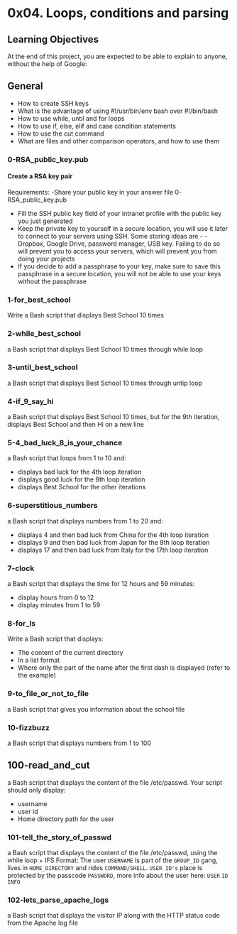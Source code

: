 # 0x04. Loops, conditions and parsing

## Learning Objectives

At the end of this project, you are expected to be able to explain to anyone, without the help of Google:

## General
  - How to create SSH keys
  - What is the advantage of using #!/usr/bin/env bash over #!/bin/bash
  - How to use while, until and for loops
  - How to use if, else, elif and case condition statements
  - How to use the cut command
  - What are files and other comparison operators, and how to use them

### 0-RSA_public_key.pub
#### Create a RSA key pair
Requirements:
  -Share your public key in your answer file 0-RSA_public_key.pub
  - Fill the SSH public key field of your intranet profile with the public key you just generated
  - Keep the private key to yourself in a secure location, you will use it later to connect to your servers using SSH. Some storing ideas are - - Dropbox, Google Drive, password manager, USB key. Failing to do so will prevent you to access your servers, which will prevent you from doing your projects
  - If you decide to add a passphrase to your key, make sure to save this passphrase in a secure location, you will not be able to use your keys without the passphrase

### 1-for_best_school
Write a Bash script that displays Best School 10 times

### 2-while_best_school
a Bash script that displays Best School 10 times through while loop

### 3-until_best_school
a Bash script that displays Best School 10 times through untip loop

### 4-if_9_say_hi
a Bash script that displays Best School 10 times, but for the 9th iteration, displays Best School and then Hi on a new line

### 5-4_bad_luck_8_is_your_chance
a Bash script that loops from 1 to 10 and:
  - displays bad luck for the 4th loop iteration
  - displays good luck for the 8th loop iteration
  - displays Best School for the other iterations

### 6-superstitious_numbers
a Bash script that displays numbers from 1 to 20 and:
  - displays 4 and then bad luck from China for the 4th loop iteration
  - displays 9 and then bad luck from Japan for the 9th loop iteration
  - displays 17 and then bad luck from Italy for the 17th loop iteration

### 7-clock
a Bash script that displays the time for 12 hours and 59 minutes:
  - display hours from 0 to 12
  - display minutes from 1 to 59

### 8-for_ls
Write a Bash script that displays:
  - The content of the current directory
  - In a list format
  - Where only the part of the name after the first dash is displayed (refer to the example)

### 9-to_file_or_not_to_file
a Bash script that gives you information about the school file

### 10-fizzbuzz
a Bash script that displays numbers from 1 to 100

## 100-read_and_cut
a Bash script that displays the content of the file /etc/passwd.
Your script should only display:
  - username
  - user id
  - Home directory path for the user

### 101-tell_the_story_of_passwd
a Bash script that displays the content of the file /etc/passwd, using the while loop + IFS
Format: The user `USERNAME` is part of the `GROUP_ID` gang, lives in `HOME_DIRECTORY` and rides `COMMAND/SHELL`. `USER ID's` place is protected by the passcode `PASSWORD`, more info about the user here: `USER` `ID` `INFO`

### 102-lets_parse_apache_logs
a Bash script that displays the visitor IP along with the HTTP status code from the Apache log file
